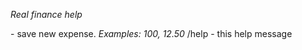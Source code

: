 *Real finance help*
  
  <amount> - save new expense. _Examples: 100, 12.50_
  /help - this help message
